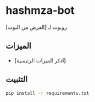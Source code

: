 # hashmza-bot

روبوت لـ [الغرض من البوت]

## الميزات
- [اذكر الميزات الرئيسية]

## التثبيت
```bash
pip install -r requirements.txt
